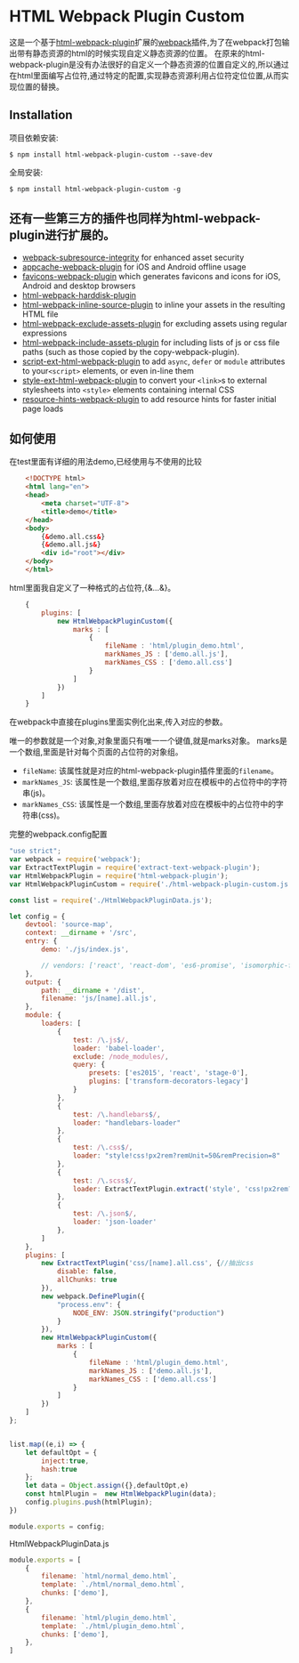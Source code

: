 HTML Webpack Plugin Custom
===================

这是一个基于[html-webpack-plugin](https://github.com/jantimon/html-webpack-plugin)扩展的[webpack](http://webpack.github.io/)插件,为了在webpack打包输出带有静态资源的html的时候实现自定义静态资源的位置。
在原来的html-webpack-plugin是没有办法很好的自定义一个静态资源的位置自定义的,所以通过在html里面编写占位符,通过特定的配置,实现静态资源利用占位符定位位置,从而实现位置的替换。

Installation
------------
项目依赖安装:
```shell
$ npm install html-webpack-plugin-custom --save-dev
```
全局安装:
```shell
$ npm install html-webpack-plugin-custom -g
```

还有一些第三方的插件也同样为html-webpack-plugin进行扩展的。
-------------

 * [webpack-subresource-integrity](https://www.npmjs.com/package/webpack-subresource-integrity) for enhanced asset security
 * [appcache-webpack-plugin](https://github.com/lettertwo/appcache-webpack-plugin) for iOS and Android offline usage
 * [favicons-webpack-plugin](https://github.com/jantimon/favicons-webpack-plugin) which generates favicons and icons for iOS, Android and desktop browsers
 * [html-webpack-harddisk-plugin](https://github.com/jantimon/html-webpack-harddisk-plugin)
 * [html-webpack-inline-source-plugin](https://github.com/DustinJackson/html-webpack-inline-source-plugin) to inline your assets in the resulting HTML file
 * [html-webpack-exclude-assets-plugin](https://github.com/jamesjieye/html-webpack-exclude-assets-plugin) for excluding assets using regular expressions 
 * [html-webpack-include-assets-plugin](https://github.com/jharris4/html-webpack-include-assets-plugin) for including lists of js or css file paths (such as those copied by the copy-webpack-plugin).
 * [script-ext-html-webpack-plugin](https://github.com/numical/script-ext-html-webpack-plugin) to add `async`, `defer` or `module` attributes to your`<script>` elements, or even in-line them
 * [style-ext-html-webpack-plugin](https://github.com/numical/style-ext-html-webpack-plugin) to convert your `<link>`s to external stylesheets into `<style>` elements containing internal CSS
 * [resource-hints-webpack-plugin](https://github.com/jantimon/resource-hints-webpack-plugin) to add resource hints for faster initial page loads
 
如何使用
------------

在test里面有详细的用法demo,已经使用与不使用的比较

```html
    <!DOCTYPE html>
    <html lang="en">
    <head>
        <meta charset="UTF-8">
        <title>demo</title>
    </head>
    <body>
        {&demo.all.css&}
        {&demo.all.js&}
        <div id="root"></div>
    </body>
    </html>
```

html里面我自定义了一种格式的占位符,{&...&}。

```javascript
    {
        plugins: [
            new HtmlWebpackPluginCustom({
                marks : [
                    {
                        fileName : 'html/plugin_demo.html',
                        markNames_JS : ['demo.all.js'],
                        markNames_CSS : ['demo.all.css']
                    }
                ]
            })
        ]
    }
```

在webpack中直接在plugins里面实例化出来,传入对应的参数。

唯一的参数就是一个对象,对象里面只有唯一一个键值,就是marks对象。
marks是一个数组,里面是针对每个页面的占位符的对象组。

- `fileName`: 该属性就是对应的html-webpack-plugin插件里面的`filename`。
- `markNames_JS`: 该属性是一个数组,里面存放着对应在模板中的占位符中的字符串(js)。
- `markNames_CSS`: 该属性是一个数组,里面存放着对应在模板中的占位符中的字符串(css)。


完整的webpack.config配置

```javascript
"use strict";
var webpack = require('webpack');
var ExtractTextPlugin = require('extract-text-webpack-plugin');
var HtmlWebpackPlugin = require('html-webpack-plugin');
var HtmlWebpackPluginCustom = require('./html-webpack-plugin-custom.js');

const list = require('./HtmlWebpackPluginData.js');

let config = {
    devtool: 'source-map',
    context: __dirname + '/src',
    entry: {
        demo: './js/index.js',

        // vendors: ['react', 'react-dom', 'es6-promise', 'isomorphic-fetch']//第三方库
    },
    output: {
        path: __dirname + '/dist',
        filename: 'js/[name].all.js',
    },
    module: {
        loaders: [
            {
                test: /\.js$/,
                loader: 'babel-loader',
                exclude: /node_modules/,
                query: {
                    presets: ['es2015', 'react', 'stage-0'],
                    plugins: ['transform-decorators-legacy']
                }
            },
            {
                test: /\.handlebars$/,
                loader: "handlebars-loader"
            },
            {
                test: /\.css$/,
                loader: "style!css!px2rem?remUnit=50&remPrecision=8"
            },
            {
                test: /\.scss$/,
                loader: ExtractTextPlugin.extract('style', 'css!px2rem?remUnit=100&remPrecision=8!sass?outputStyle=expanded')
            },
            {
                test: /\.json$/,
                loader: 'json-loader'
            },
        ]
    },
    plugins: [
        new ExtractTextPlugin('css/[name].all.css', {//抽出css
            disable: false,
            allChunks: true
        }),
        new webpack.DefinePlugin({
            "process.env": {
                NODE_ENV: JSON.stringify("production")
            }
        }),
        new HtmlWebpackPluginCustom({
            marks : [
                {
                    fileName : 'html/plugin_demo.html',
                    markNames_JS : ['demo.all.js'],
                    markNames_CSS : ['demo.all.css']
                }
            ]
        })
    ]
};


list.map((e,i) => {
    let defaultOpt = {
        inject:true,
        hash:true
    };
    let data = Object.assign({},defaultOpt,e)
    const htmlPlugin =  new HtmlWebpackPlugin(data);
    config.plugins.push(htmlPlugin);
})

module.exports = config;
```

HtmlWebpackPluginData.js
```javascript
module.exports = [
    {
        filename: `html/normal_demo.html`,
        template: `./html/normal_demo.html`,
        chunks: ['demo'],
    },
    {
        filename: `html/plugin_demo.html`,
        template: `./html/plugin_demo.html`,
        chunks: ['demo'],
    },
]
```

